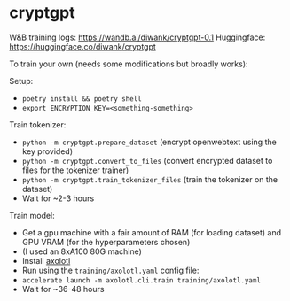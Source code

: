# cryptgpt

W&B training logs: https://wandb.ai/diwank/cryptgpt-0.1
Huggingface: https://huggingface.co/diwank/cryptgpt

To train your own (needs some modifications but broadly works):

Setup:

- `poetry install && poetry shell`
- `export ENCRYPTION_KEY=<something-something>`

Train tokenizer:

- `python -m cryptgpt.prepare_dataset`  (encrypt openwebtext using the key provided)
- `python -m cryptgpt.convert_to_files`  (convert encrypted dataset to files for the tokenizer trainer)
- `python -m cryptgpt.train_tokenizer_files`  (train the tokenizer on the dataset)
- Wait for ~2-3 hours

Train model:

- Get a gpu machine with a fair amount of RAM (for loading dataset) and GPU VRAM (for the hyperparameters chosen)
- (I used an 8xA100 80G machine)
- Install [axolotl](https://github.com/OpenAccess-AI-Collective/axolotl)
- Run using the `training/axolotl.yaml` config file:
- `accelerate launch -m axolotl.cli.train training/axolotl.yaml`
- Wait for ~36-48 hours
